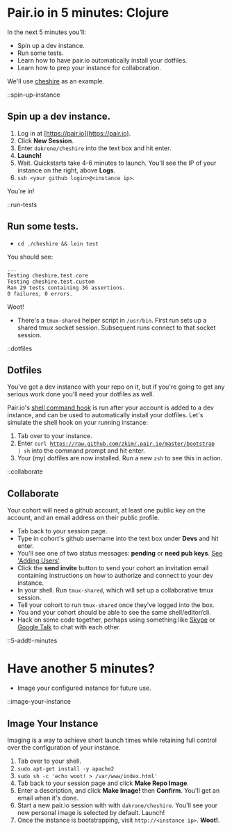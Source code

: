 # Pair.io in 5 minutes: Clojure

In the next 5 minutes you'll:

* Spin up a dev instance.
* Run some tests.
* Learn how to have pair.io automatically install your dotfiles.
* Learn how to prep your instance for collaboration.

We'll use
[cheshire](https://github.com/dakrone/cheshire) as an
example. 

::spin-up-instance
## Spin up a dev instance.

1. Log in at [https://pair.io](https://pair.io).
2. Click  **New Session**.
3. Enter `dakrone/cheshire` into the text box and hit enter.
4. **Launch!**
5. Wait. Quickstarts take 4-6 minutes to launch. You'll see the IP of your instance on the right, above **Logs**.
6. `ssh <your github login>@<instance ip>`.

You're in!

::run-tests
## Run some tests.
* `cd ./cheshire && lein test` 

You should see:
    
    ...
    Testing cheshire.test.core
    Testing cheshire.test.custom
    Ran 29 tests containing 36 assertions.
    0 failures, 0 errors.

Woot!

* There's a `tmux-shared` helper script in
`/usr/bin`.  First run sets up a shared tmux socket
session. Subsequent runs connect to that socket session.

::dotfiles
## Dotfiles

You've got a dev instance with your repo on it, but if you're going to
get any serious work done you'll need your dotfiles as well.


Pair.io's [shell command hook](https://pair.io/config) is run after
your account is added to a dev instance, and can be used to
automatically install your dotfiles. Let's simulate the shell hook on
your running instance:

1. Tab over to your instance.
2. Enter <code class="small">curl
https://raw.github.com/zkim/.pair.io/master/bootstrap | sh</code> into
the command prompt and hit enter.  
3. Your (my) dotfiles are now installed. Run a new `zsh` to see this in action.

::collaborate
## Collaborate

Your cohort will need a github account, at least one public key on the
account, and an email address on their public profile.

* Tab back to your session page.
* Type in cohort's github username into the text box under **Devs** and hit enter.
* You'll see one of two status messages: **pending** or **need pub keys**. 
  <span class="aside">
   <a href="/collaboration.html#adding-users">See &apos;Adding Users&apos;</a>.
  </span>
* Click the **send invite** button to send your cohort an invitation email
  containing instructions on how to authorize and connect to your
  dev instance.
* In your shell. Run `tmux-shared`, which will set up a
  collaborative tmux session.
* Tell your cohort to run `tmux-shared` once they've logged into the
  box.
* You and your cohort should be able to see the same shell/editor/cli.
* Hack on some code together, perhaps using something like
  [Skype](http://skype.com) or [Google Talk](http://www.google.com/talk/)
  to chat with each other.

::5-addtl-minutes
# Have another 5 minutes?

* Image your configured instance for future use.

::image-your-instance
## Image Your Instance

Imaging is a way to achieve short launch times while retaining full
control over the configuration of your instance.  


1. Tab over to your shell.
2. `sudo apt-get install -y apache2`
3. `sudo sh -c 'echo woot! > /var/www/index.html'`
4. Tab back to your session page and click **Make Repo Image**.
5. Enter a description, and click **Make Image!** then
   **Confirm**. You'll get an email when it's done.
6. Start a new pair.io session with with
   `dakrone/cheshire`. You'll see your new personal image is
   selected by default. Launch!
7. Once the instance is bootstrapping, visit
    `http://<instance ip>`. **Woot!**.

